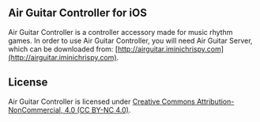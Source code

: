 ## Air Guitar Controller for iOS

Air Guitar Controller is a controller accessory made for music rhythm games. In order to use Air Guitar Controller, you will need Air Guitar Server, which can be downloaded from:
[http://airguitar.iminichrispy.com](http://airguitar.iminichrispy.com).

## License

Air Guitar Controller is licensed under [Creative Commons Attribution-NonCommercial, 4.0 (CC BY-NC 4.0)](http://creativecommons.org/licenses/by-nc/2.5/).